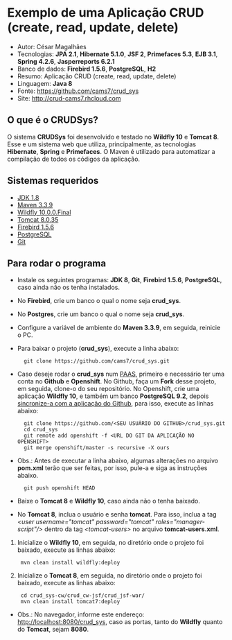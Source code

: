 Exemplo de uma Aplicação CRUD (create, read, update, delete)
========================
* Autor: César Magalhães
* Tecnologias: **JPA 2.1**, **Hibernate 5.1.0**, **JSF 2**, **Primefaces 5.3**, **EJB 3.1**, **Spring 4.2.6**, **Jasperreports 6.2.1**
* Banco de dados: **Firebird 1.5.6**, **PostgreSQL**, **H2**
* Resumo: Aplicação CRUD (create, read, update, delete)
* Linguagem: **Java 8**
* Fonte: <https://github.com/cams7/crud_sys>
* Site: <http://crud-cams7.rhcloud.com>

O que é o CRUDSys?
-------------------
O sistema **CRUDSys** foi desenvolvido e testado no **Wildfly 10** e **Tomcat 8**. Esse e um sistema web que utiliza, principalmente, as tecnologias **Hibernate**, **Spring** e **Primefaces**. O Maven é utilizado para automatizar a compilação de todos os códigos da aplicação.

Sistemas requeridos
-------------------
* [JDK 1.8](http://www.oracle.com/technetwork/java/javase/downloads/jdk8-downloads-2133151.html?ssSourceSiteId=otnpt)
* [Maven 3.3.9](https://maven.apache.org/download.cgi)
* [Wildfly 10.0.0.Final](http://wildfly.org/downloads/)
* [Tomcat 8.0.35](https://tomcat.apache.org/download-80.cgi) 
* [Firebird 1.5.6](http://www.firebirdsql.org/en/firebird-1-5/)
* [PostgreSQL](http://www.postgresql.org/download/)
* [Git](https://git-scm.com/downloads)

Para rodar o programa
-------------------
* Instale os seguintes programas: **JDK 8**, **Git**, **Firebird 1.5.6**, **PostgreSQL**, caso ainda não os tenha instalados.
* No **Firebird**, crie um banco o qual o nome seja **crud_sys**.
* No **Postgres**, crie um banco o qual o nome seja **crud_sys**.
* Configure a variável de ambiente do **Maven 3.3.9**, em seguida, reinicie o PC.
* Para baixar o projeto (**crud_sys**), execute a linha abaixo:

		git clone https://github.com/cams7/crud_sys.git
	
* Caso deseje rodar o **crud_sys** num [PAAS](https://pt.wikipedia.org/wiki/Plataforma_como_serviço), primeiro e necessário ter uma conta no **Github** e **Openshift**. No Github, faça um **Fork** desse projeto, em seguida, clone-o do seu repositório. No Openshift, crie uma aplicação **Wildfly 10**, e também um banco **PostgreSQL 9.2**, depois [sincronize-a com a aplicação do Github](https://developer.jboss.org/wiki/Enable-openshift-ciFullExampleUsingOpenshift-java-client), para isso, execute as linhas abaixo:

		git clone https://github.com/<SEU USUÁRIO DO GITHUB>/crud_sys.git
		cd crud_sys
		git remote add openshift -f <URL DO GIT DA APLICAÇÃO NO OPENSHIFT>
		git merge openshift/master -s recursive -X ours
	
* Obs.: Antes de executar a linha abaixo, algumas alterações no arquivo **pom.xml** terão que ser feitas, por isso, pule-a e siga as instruções abaixo.

		git push openshift HEAD
	
* Baixe o **Tomcat 8** e **Wildfly 10**, caso ainda não o tenha baixado.
* No **Tomcat 8**, inclua o usuário e senha **tomcat**. Para isso, inclua a tag *\<user username="tomcat" password="tomcat" roles="manager-script"/\>* dentro da tag *\<tomcat-users\>* no arquivo **tomcat-users.xml**.


1. Inicialize o **Wildfly 10**, em seguida, no diretório onde o projeto foi baixado, execute as linhas abaixo:

		mvn clean install wildfly:deploy
	
2. Inicialize o **Tomcat 8**, em seguida, no diretório onde o projeto foi baixado, execute as linhas abaixo:
	
		cd crud_sys-cw/crud_cw-jsf/crud_jsf-war/
		mvn clean install tomcat7:deploy
	
* Obs.: No navegador, informe este endereço: <http://localhost:8080/crud_sys>, caso as portas, tanto do **Wildfly** quanto do **Tomcat**, sejam **8080**.
